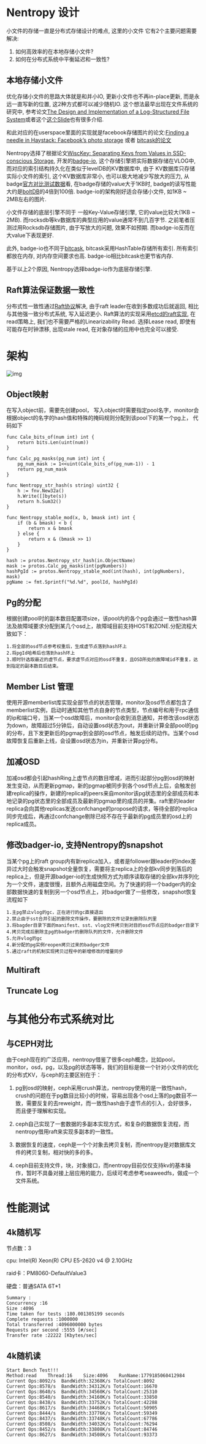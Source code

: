 # Nentropy 设计

小文件的存储一直是分布式存储设计的难点, 这里的小文件
它有2个主要问题需要解决:

1. 如何高效率的在本地存储小文件?
2. 如何在分布式系统中平衡延迟和一致性?

## 本地存储小文件

优化存储小文件的思路大体就是和并小IO, 更新小文件也不再in-place更新, 而是永远一直写新的位置,
这2种方式都可以减少随机IO. 这个想法最早出现在文件系统的研究中, 参考论文[The Design and Implementation of a Log-Structured File System](https://people.eecs.berkeley.edu/~brewer/cs262/LFS.pdf)或者这个[这个Slide](http://www.eecs.harvard.edu/~cs161/notes/lfs.pdf)也有很多介绍.

和此对应的在userspace里面的实现就是facebook存储图片的论文:[Finding a needle in Haystack: Facebook’s photo storage](https://www.usenix.org/legacy/event/osdi10/tech/full_papers/Beaver.pdf) 或者
[bitcask的论文](http://basho.com/wp-content/uploads/2015/05/bitcask-intro.pdf)


Nentropy选择了根据论文[WiscKey: Separating Keys from Values
in SSD-conscious Storage](https://www.usenix.org/system/files/conference/fast16/fast16-papers-lu.pdf), 开发的[badge-io](https://github.com/dgraph-io/badger), 这个存储引擎把实际数据存储在VLOG中, 而对应的索引结构持久化在类似于levelDB的KV数据库中, 由于
KV数据库只存储实际小文件的索引, 这个KV数据库非常小, 也可以极大地减少写放大的压力, 从badge[官方对比测试数据](https://blog.dgraph.io/post/badger-lmdb-boltdb/)看, 在badge存储的value大于1KB时, badge的读写性能大约是[boltDB](https://github.com/boltdb/bolt)的4倍到100倍. badge-io的架构刚好适合存储小文件, 如1KB ~ 2MB左右的图片.  

小文件存储的底层引擎不同于
一般Key-Value存储引擎, 它的value比较大(1KB ~ 2MB). 而rocksdb等kv数据库的典型应用的value通常不到几百字节. 之前笔者压测过用Rocksdb存储图片, 由于写放大的问题, 效果不如预期. 而badge-io反而在大value下表现更好.

此外, badge-io也不同于[bitcask](http://basho.com/wp-content/uploads/2015/05/bitcask-intro.pdf), bitcask采用HashTable存储所有索引. 所有索引都放在内存, 对内存空间要求也高. badge-io相比bitcask也更节省内存.

基于以上2个原因, Nentropy选择badge-io作为底层存储引擎.


## Raft算法保证数据一致性

分布式性一致性通过[Raft协议](raft.github.io)解决, 由于raft leader在收到多数成功后就返回, 相比与其他强一致分布式系统, 写入延迟更小.
Raft算法的实现采用[etcd的raft实现](https://github.com/coreos/etcd/tree/master/raft), 在read策略上, 我们也不需要严格的Linearizability
Read. 选择Lease read, 即使有可能存在时钟漂移, 出现stale read, 在对象存储的应用中也完全可以接受.


# 架构

![img](./imgs/architecture.png)

## Object映射

在写入object前，需要先创建pool， 写入object时需要指定pool名字，monitor会根据object的名字的hash值和特殊的掩码规则分配到该pool下的某一个pg上， 代码如下

	func Cale_bits_of(num int) int {
		return bits.Len(uint(num))
	}
	
	func Calc_pg_masks(pg_num int) int {
		pg_num_mask := 1<<uint(Cale_bits_of(pg_num-1)) - 1
		return pg_num_mask
	}
	
	func Nentropy_str_hash(s string) uint32 {
		h := fnv.New32a()
		h.Write([]byte(s))
		return h.Sum32()
	}
	
	func Nentropy_stable_mod(x, b, bmask int) int {
		if (b & bmask) < b {
			return x & bmask
		} else {
			return x & (bmask >> 1)
		}
	}

	hash := protos.Nentropy_str_hash(in.ObjectName)
	mask := protos.Calc_pg_masks(int(pgNumbers))
	hashPgId := protos.Nentropy_stable_mod(int(hash), int(pgNumbers), mask)
	pgName := fmt.Sprintf("%d.%d", poolId, hashPgId)
	


## Pg的分配

根据创建pool时的副本数目配置项size，该pool内的各个pg会通过一致性hash算法及故障域要求分配到某几个osd上，故障域目前支持HOST和ZONE.分配流程大致如下：

	1.将全部的osd节点参考权重后，生成虚节点落到hash环上
	2.将pgId哈希后也落到hash环上
	3.顺时针选取最近的虚节点，要求虚节点对应的osd不重复，且OSD所处的故障域id不重复，达到指定的副本数目后结束。

## Member List 管理

使用开源memberlist库实现全部节点的状态管理，monitor及osd节点都包含了memberlist实例，启动时通知其他节点自身的节点类型，节点编号和用于rpc通信的ip和端口号，当某一个osd故障后，monitor会收到消息通知，并修改该osd状态为down，故障超过5分钟后，自动设置osd状态为out，并重新计算全部pool的pg的分布，且下发更新后的pgmap到全部的osd节点，触发后续的动作。当某个osd故障恢复后重新上线，会设置osd状态为in，并重新计算pg分布。

## 加减OSD
加减osd都会引起hashRing上虚节点的数目增减，进而引起部分pg到osd的映射发生变动，从而更新pgmap，新的pgmap被同步到各个osd节点上后，会触发创建replica的操作，新建的replica的peers来自monitor该pg状态里的全部成员和本地记录的pg状态里的全部成员及最新的pgmap里的成员的并集。raft里的leader replica会向其他replicas发送confchange的propose的请求，等待全部的replica同步完成后，再通过confchange剔除已经不存在于最新的pg成员里的osd上的replica成员。


## 修改badger-io, 支持Nentropy的snapshot
当某个pg上的raft group内有新replica加入，或者是follower跟leader的index差异过大时会触发snapshot全量恢复，需要将主replica上的全部kv同步到落后的replica上，但是开源badger-io的生成快照方式为顺序读取存储的全部kv并序列化为一个文件，速度很慢，且额外占用磁盘空间。为了快速的将一个badger内的全部数据快速的复制到另一个osd节点上，对badger做了一些修改，snapshot恢复流程如下

	1.主pg禁止vlog的gc，正在进行的gc直接退出
	2.禁止由于sst合并引起的删除文件操作，要删除的文件记录到删除队列里
	3.将bagder目录下面的manifest、sst、vlog文件拷贝到对目的osd节点应的badger目录下
	4.拷贝完成后删除主pg的badger的删除队列的文件，允许删除文件
	5.允许vlog的gc
	4.新分配的pg实例reopen拷贝过来的badger文件
	5.通过raft的机制实现拷贝过程中的新增修改的增量同步

## Multiraft

## Truncate Log

# 与其他分布式系统对比

## 与CEPH对比

由于ceph现在的广泛应用，nentropy借鉴了很多ceph概念，比如pool，monitor，osd，pg，以及pg的状态等等，我们的目标是做一个针对小文件的优化的分布式KV，与ceph的主要区别在于：

1. pg到osd的映射，ceph采用crush算法，nentropy使用的是一致性hash，crush的问题在于pg数目比较小的时候，容易出现各个osd上落的pg数目不一致，需要反复的去reweight，而一致性hash由于虚节点的引入，会好很多，而且便于理解和实现。

2. ceph自己实现了一套数据的多副本实现方式，和复杂的数据恢复流程，而nentropy借用raft来实现多副本的一致性。

3. 数据恢复的速度，ceph是一个个对象去拷贝复制，而nentropy是对数据库文件的拷贝复制，相对快的多的多。

4. ceph目前支持文件，块，对象接口，而nentropy目前仅仅支持kv的基本操作，暂时不具备对接上层应用的能力，后续可考虑参考seaweedfs，做成一个文件系统。

# 性能测试


## 4k随机写

节点数：3

cpu: Intel(R) Xeon(R) CPU E5-2620 v4 @ 2.10GHz

raid卡：PM8060-DefaultValue3

硬盘：普通SATA 6T*1



	Summary :
	Concurrency :16
	Size :4096
	Time taken for tests :180.001305199 seconds
	Complete requests :1000000
	Total transferred :4096000000 bytes
	Requests per second :5555 [#/sec]
	Transfer rate :22222 [Kbytes/sec]


## 4k随机读

	Start Bench Test!!!
	Method:read    Thread:16    Size:4096    RunName:1779185060412984
	Current Ops:8092/s  BandWidth:32368K/s TotalCount:8092
	Current Ops:8578/s  BandWidth:34312K/s TotalCount:16670
	Current Ops:8640/s  BandWidth:34560K/s TotalCount:25310
	Current Ops:8540/s  BandWidth:34160K/s TotalCount:33850
	Current Ops:8438/s  BandWidth:33752K/s TotalCount:42288
	Current Ops:8617/s  BandWidth:34468K/s TotalCount:50905
	Current Ops:8444/s  BandWidth:33776K/s TotalCount:59349
	Current Ops:8437/s  BandWidth:33748K/s TotalCount:67786
	Current Ops:8508/s  BandWidth:34032K/s TotalCount:76294
	Current Ops:8452/s  BandWidth:33808K/s TotalCount:84746
	Current Ops:8627/s  BandWidth:34508K/s TotalCount:93373
